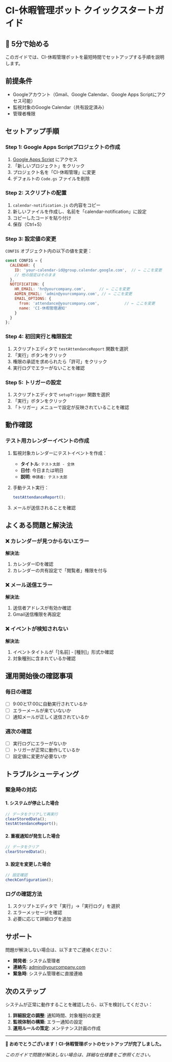 # CI-休暇管理ボット クイックスタートガイド

## 🚀 5分で始める

このガイドでは、CI-休暇管理ボットを最短時間でセットアップする手順を説明します。

## 前提条件

- Googleアカウント（Gmail、Google Calendar、Google Apps Scriptにアクセス可能）
- 監視対象のGoogle Calendar（共有設定済み）
- 管理者権限

## セットアップ手順

### Step 1: Google Apps Scriptプロジェクトの作成

1. [Google Apps Script](https://script.google.com/) にアクセス
2. 「新しいプロジェクト」をクリック
3. プロジェクト名を「CI-休暇管理」に変更
4. デフォルトの `Code.gs` ファイルを削除

### Step 2: スクリプトの配置

1. `calendar-notification.js` の内容をコピー
2. 新しいファイルを作成し、名前を「calendar-notification」に設定
3. コピーしたコードを貼り付け
4. 保存（Ctrl+S）

### Step 3: 設定値の変更

`CONFIG` オブジェクト内の以下の値を変更：

```javascript
const CONFIG = {
  CALENDAR: {
    ID: 'your-calendar-id@group.calendar.google.com',  // ← ここを変更
    // 他の設定はそのまま
  },
  NOTIFICATION: {
    HR_EMAIL: 'hr@yourcompany.com',      // ← ここを変更
    ADMIN_EMAIL: 'admin@yourcompany.com', // ← ここを変更
    EMAIL_OPTIONS: {
      from: 'attendance@yourcompany.com',           // ← ここを変更
      name: 'CI-休暇管理通知'
    }
  }
};
```

### Step 4: 初回実行と権限設定

1. スクリプトエディタで `testAttendanceReport` 関数を選択
2. 「実行」ボタンをクリック
3. 権限の承認を求められたら「許可」をクリック
4. 実行ログでエラーがないことを確認

### Step 5: トリガーの設定

1. スクリプトエディタで `setupTrigger` 関数を選択
2. 「実行」ボタンをクリック
3. 「トリガー」メニューで設定が反映されていることを確認

## 動作確認

### テスト用カレンダーイベントの作成

1. 監視対象カレンダーにテストイベントを作成：
   - **タイトル**: `テスト太郎 - 全休`
   - **日付**: 今日または明日
   - **説明**: `申請者: テスト太郎`

2. 手動テスト実行：
   ```javascript
   testAttendanceReport();
   ```

3. メールが送信されることを確認

## よくある問題と解決法

### ❌ カレンダーが見つからないエラー
**解決法**:
1. カレンダーIDを確認
2. カレンダーの共有設定で「閲覧者」権限を付与

### ❌ メール送信エラー
**解決法**:
1. 送信者アドレスが有効か確認
2. Gmail送信権限を再設定

### ❌ イベントが検知されない
**解決法**:
1. イベントタイトルが「[名前] - [種別]」形式か確認
2. 対象種別に含まれているか確認

## 運用開始後の確認事項

### 毎日の確認
- [ ] 9:00と17:00に自動実行されているか
- [ ] エラーメールが来ていないか
- [ ] 通知メールが正しく送信されているか

### 週次の確認
- [ ] 実行ログにエラーがないか
- [ ] トリガーが正常に動作しているか
- [ ] 設定値に変更が必要ないか

## トラブルシューティング

### 緊急時の対応

#### 1. システムが停止した場合
```javascript
// データをクリアして再実行
clearStoredData();
testAttendanceReport();
```

#### 2. 重複通知が発生した場合
```javascript
// データをクリア
clearStoredData();
```

#### 3. 設定を変更した場合
```javascript
// 設定確認
checkConfiguration();
```

### ログの確認方法

1. スクリプトエディタで「実行」→「実行ログ」を選択
2. エラーメッセージを確認
3. 必要に応じて詳細ログを追加

## サポート

問題が解決しない場合は、以下までご連絡ください：

- **開発者**: システム管理者
- **連絡先**: admin@yourcompany.com
- **緊急時**: システム管理者に直接連絡

## 次のステップ

システムが正常に動作することを確認したら、以下を検討してください：

1. **詳細設定の調整**: 通知時間、対象種別の変更
2. **監視体制の構築**: エラー通知の設定
3. **運用ルールの策定**: メンテナンス計画の作成

---

**🎉 おめでとうございます！CI-休暇管理ボットのセットアップが完了しました。**

*このガイドで問題が解決しない場合は、詳細な仕様書をご参照ください。* 